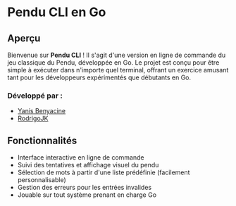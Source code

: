 # Pendu CLI en Go
## Aperçu

Bienvenue sur **Pendu CLI** ! Il s'agit d'une version en ligne de commande du jeu classique du Pendu, développée en Go. Le projet est conçu pour être simple à exécuter dans n'importe quel terminal, offrant un exercice amusant tant pour les développeurs expérimentés que débutants en Go.

### Développé par :

- [Yanis Benyacine](https://github.com/YanisBenyacine)
- [RodrigoJK](https://github.com/RodrigoJK)

## Fonctionnalités

- Interface interactive en ligne de commande
- Suivi des tentatives et affichage visuel du pendu
- Sélection de mots à partir d'une liste prédéfinie (facilement personnalisable)
- Gestion des erreurs pour les entrées invalides
- Jouable sur tout système prenant en charge Go
